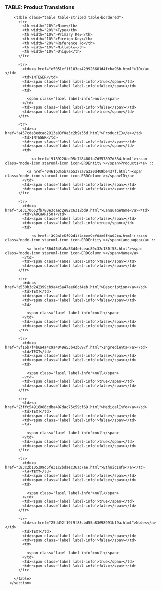 <section>
        <h3>TABLE: Product Translations</h3>
        
        <table class="table table-striped table-bordered">
          <tr>
            <th width="20%">Name</th>
            <th width="20%">Type</th>
            <th width="10%">Primary Key</th>
            <th width="10%">Foreign Key</th>
            <th width="20%">Reference To</th>
            <th width="10%">Nullable</th>
            <th width="10%">Unique</th>
          </tr>
          
          <tr>
            <td><a href="e5051ef1f103ea429926601d4fcba96b.html">ID</a></td>
            <td>INTEGER</td>
            <td><span class='label label-info'>true</span></td>
            <td><span class='label label-info'>false</span></td>
            <td>
              
              <span class='label label-info'>null</span>
            </td>
            <td><span class='label label-info'>false</span></td>
            <td><span class='label label-info'>true</span></td>
          </tr>
          
          <tr>
            <td><a href="a457cda3edcad2913a00f0a3c2b9a35d.html">ProductID</a></td>
            <td>INTEGER</td>
            <td><span class='label label-info'>false</span></td>
            <td><span class='label label-info'>true</span></td>
            <td>
              
                <a href='9189220cd95c7f8480fa7d557897d584.html'><span class='node-icon staruml-icon icon-ERDEntity'></span>Products</a> ::
              
              <a href='0461b3a5b7ab537ea7a320d409be437f.html'><span class='node-icon staruml-icon icon-ERDColumn'></span>ID</a>
            </td>
            <td><span class='label label-info'>false</span></td>
            <td><span class='label label-info'>false</span></td>
          </tr>
          
          <tr>
            <td><a href="5e3170652fb780e3caec2e82c6315bd9.html">LanguageName</a></td>
            <td>VARCHAR(50)</td>
            <td><span class='label label-info'>false</span></td>
            <td><span class='label label-info'>true</span></td>
            <td>
              
                <a href='398a5e5f02d149abce9ef0dc6f4a02ba.html'><span class='node-icon staruml-icon icon-ERDEntity'></span>Languages</a> ::
              
              <a href='86d4648a5a83d4e5ceac89c32c180f58.html'><span class='node-icon staruml-icon icon-ERDColumn'></span>Name</a>
            </td>
            <td><span class='label label-info'>false</span></td>
            <td><span class='label label-info'>false</span></td>
          </tr>
          
          <tr>
            <td><a href="e530b3d242399cb9a4c6a47ae66cd4eb.html">Description</a></td>
            <td>TEXT</td>
            <td><span class='label label-info'>false</span></td>
            <td><span class='label label-info'>false</span></td>
            <td>
              
              <span class='label label-info'>null</span>
            </td>
            <td><span class='label label-info'>false</span></td>
            <td><span class='label label-info'>false</span></td>
          </tr>
          
          <tr>
            <td><a href="8f16b7f4b6a4a4c9a4049e53b43b697f.html">Ingredients</a></td>
            <td>TEXT</td>
            <td><span class='label label-info'>false</span></td>
            <td><span class='label label-info'>false</span></td>
            <td>
              
              <span class='label label-info'>null</span>
            </td>
            <td><span class='label label-info'>true</span></td>
            <td><span class='label label-info'>false</span></td>
          </tr>
          
          <tr>
            <td><a href="23ffc54916086cdba487dac75c59cf69.html">MedicalInfo</a></td>
            <td>TEXT</td>
            <td><span class='label label-info'>false</span></td>
            <td><span class='label label-info'>false</span></td>
            <td>
              
              <span class='label label-info'>null</span>
            </td>
            <td><span class='label label-info'>true</span></td>
            <td><span class='label label-info'>false</span></td>
          </tr>
          
          <tr>
            <td><a href="383c2b105309d5fe31c2bdaec36ab7ae.html">EthnicInfo</a></td>
            <td>TEXT</td>
            <td><span class='label label-info'>false</span></td>
            <td><span class='label label-info'>false</span></td>
            <td>
              
              <span class='label label-info'>null</span>
            </td>
            <td><span class='label label-info'>true</span></td>
            <td><span class='label label-info'>false</span></td>
          </tr>
          
          <tr>
            <td><a href="25dd92f19f9f88cbd55a83698991bf9a.html">Notes</a></td>
            <td>TEXT</td>
            <td><span class='label label-info'>false</span></td>
            <td><span class='label label-info'>false</span></td>
            <td>
              
              <span class='label label-info'>null</span>
            </td>
            <td><span class='label label-info'>true</span></td>
            <td><span class='label label-info'>false</span></td>
          </tr>
          
        </table>                
      </section>
